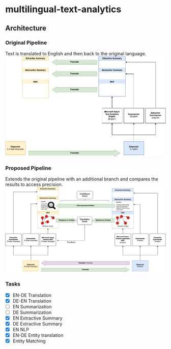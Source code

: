 # multilingual-text-analytics

## Architecture
### Original Pipeline
Text is translated to English and then back to the original language.
![alt text](img/Datathon_pipeline_original.png)

### Proposed Pipeline
Extends the original pipeline with an additional branch and compares the results to access precision.
![alt text](img/Datathon_pipeline_new.png)

### Tasks
- [x] EN-DE Translation
- [x] DE-EN Translation
- [ ] EN Summarization
- [ ] DE Summarization
- [x] EN Extractive Summary
- [x] DE Extractive Summary
- [x] EN NLP
- [x] EN-DE Entity translation
- [x] Entity Matching
